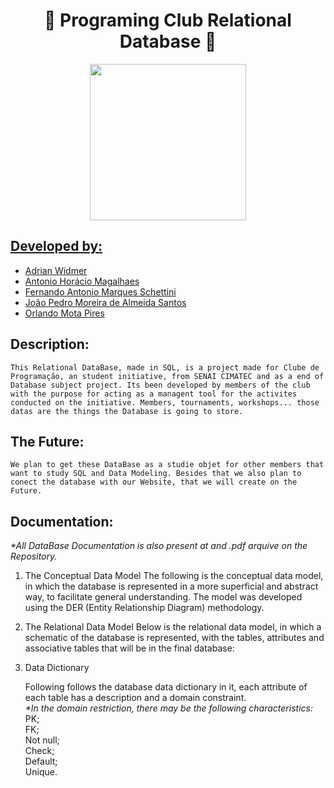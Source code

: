 
<h1 align="center">🦆 Programing Club Relational Database 🦆</h1>

<div align="center">
	<a href="https://github.com/ClubeProgramacaoSSA">
	<img height = "250em" src = "https://user-images.githubusercontent.com/80331486/174205946-fca931d0-ce3c-419c-9eec-2e6bddc4b1d6.png" />
</div>

## Developed by:
- [Adrian Widmer](https://github.com/Awi-24)
- [Antonio Horácio Magalhaes](https://github.com/antoniohoracio77)
- [Fernando Antonio Marques Schettini](https://github.com/FernandoSchett)
- [João Pedro Moreira de Almeida Santos](https://github.com/joao7878)
- [Orlando Mota Pires](https://github.com/orlandomotapires)

## Description:

	This Relational DataBase, made in SQL, is a project made for Clube de Programação, an student initiative, from SENAI CIMATEC and as a end of Database subject project. Its been developed by members of the club with the purpose for acting as a managent tool for the activites conducted on the initiative. Members, tournaments, workshops... those datas are the things the Database is going to store.

## The Future:

	We plan to get these DataBase as a studie objet for other members that want to study SQL and Data Modeling. Besides that we also plan to conect the database with our Website, that we will create on the Future. 

## Documentation:
<i>*All DataBase Documentation  is also present at and .pdf arquive on the Repository.</i>

1. The Conceptual Data Model
	The following is the conceptual data model, in which the database is represented in a more superficial and abstract way, to facilitate general understanding. The model was developed using the DER (Entity Relationship Diagram) methodology.

2. The Relational Data Model
	Below is the relational data model, in which a schematic of the database is represented, with the tables, attributes and associative tables that will be in the final database:
 
6. Data Dictionary	
	
	Following follows the database data dictionary in it, each attribute of each table has a description and a domain constraint.
	<br><i>*In the domain restriction, there may be the following characteristics:</i>
	<br>PK;
	<br>FK;
	<br>Not null;
	<br>Check;
	<br>Default; 
    	<br>Unique.

